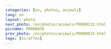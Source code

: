 ```yaml
---
categories: [en, photos, animals]
lang: en
layout: photo
next_photo: /en/photos/animals/P0000133.html
picname: P0000036
prev_photo: /en/photos/animals/P0000033.html
tags: [Giraffes]
---
```

